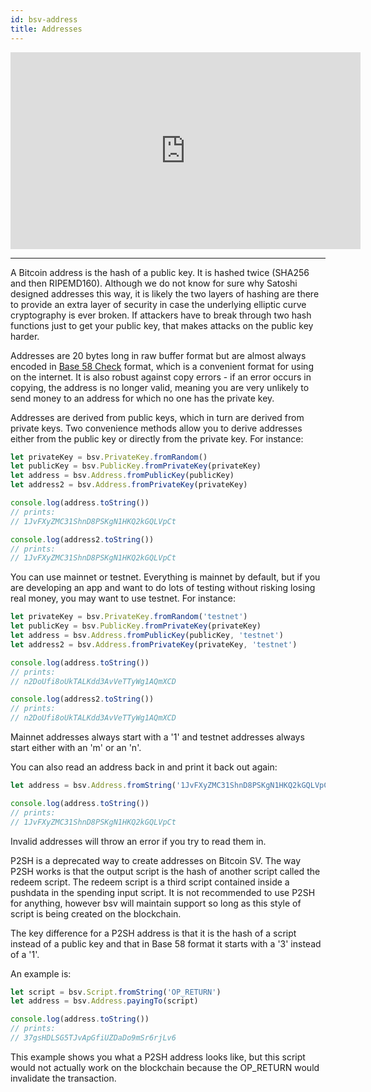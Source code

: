```yaml
---
id: bsv-address
title: Addresses
---
```


<iframe width="560" height="315" src="https://www.youtube.com/embed/a32dlV2xgIw" frameborder="0" allow="accelerometer; autoplay; encrypted-media; gyroscope; picture-in-picture" allowfullscreen></iframe>

----------------------------

A Bitcoin address is the hash of a public key. It is hashed twice (SHA256 and
then RIPEMD160). Although we do not know for sure why Satoshi designed addresses
this way, it is likely the two layers of hashing are there to provide an extra
layer of security in case the underlying elliptic curve cryptography is ever
broken. If attackers have to break through two hash functions just to get your
public key, that makes attacks on the public key harder.

Addresses are 20 bytes long in raw buffer format but are almost always encoded
in [Base 58 Check](./bsv-base58.md) format, which is a convenient format for
using on the internet. It is also robust against copy errors - if an error
occurs in copying, the address is no longer valid, meaning you are very unlikely
to send money to an address for which no one has the private key.

Addresses are derived from public keys, which in turn are derived from private
keys. Two convenience methods allow you to derive addresses either from the
public key or directly from the private key. For instance:

```javascript
let privateKey = bsv.PrivateKey.fromRandom()
let publicKey = bsv.PublicKey.fromPrivateKey(privateKey)
let address = bsv.Address.fromPublicKey(publicKey)
let address2 = bsv.Address.fromPrivateKey(privateKey)

console.log(address.toString())
// prints:
// 1JvFXyZMC31ShnD8PSKgN1HKQ2kGQLVpCt

console.log(address2.toString())
// prints:
// 1JvFXyZMC31ShnD8PSKgN1HKQ2kGQLVpCt
```

You can use mainnet or testnet. Everything is mainnet by default, but if you are
developing an app and want to do lots of testing without risking losing real
money, you may want to use testnet. For instance:

```javascript
let privateKey = bsv.PrivateKey.fromRandom('testnet')
let publicKey = bsv.PublicKey.fromPrivateKey(privateKey)
let address = bsv.Address.fromPublicKey(publicKey, 'testnet')
let address2 = bsv.Address.fromPrivateKey(privateKey, 'testnet')

console.log(address.toString())
// prints:
// n2DoUfi8oUkTALKdd3AvVeTTyWg1AQmXCD

console.log(address2.toString())
// prints:
// n2DoUfi8oUkTALKdd3AvVeTTyWg1AQmXCD
```

Mainnet addresses always start with a '1' and testnet addresses always start
either with an 'm' or an 'n'.

You can also read an address back in and print it back out again:
```javascript
let address = bsv.Address.fromString('1JvFXyZMC31ShnD8PSKgN1HKQ2kGQLVpCt')

console.log(address.toString())
// prints:
// 1JvFXyZMC31ShnD8PSKgN1HKQ2kGQLVpCt
```

Invalid addresses will throw an error if you try to read them in.

P2SH is a deprecated way to create addresses on Bitcoin SV. The way P2SH works
is that the output script is the hash of another script called the redeem
script. The redeem script is a third script contained inside a pushdata in the
spending input script. It is not recommended to use P2SH for anything, however
bsv will maintain support so long as this style of script is being created on
the blockchain.

The key difference for a P2SH address is that it is the hash of a script instead
of a public key and that in Base 58 format it starts with a '3' instead of a
'1'.

An example is:

```javascript
let script = bsv.Script.fromString('OP_RETURN')
let address = bsv.Address.payingTo(script)

console.log(address.toString())
// prints:
// 37gsHDLSG5TJvApGfiUZDaDo9mSr6rjLv6
```

This example shows you what a P2SH address looks like, but this script would not
actually work on the blockchain because the OP_RETURN would invalidate the
transaction.
